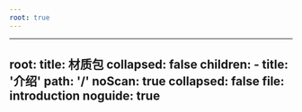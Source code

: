 ```yaml
---
root: true
---
```


---
root:
  title: 材质包
  collapsed: false
  children:
      - title: '介绍'
        path: '/'
        noScan: true
        collapsed: false
        file: introduction
noguide: true
---